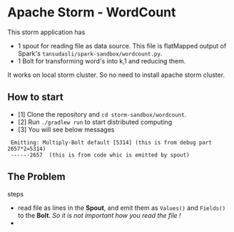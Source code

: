 # Apache Storm - WordCount

This storm application has
* 1 spout for reading file as data source. This file is flatMapped output of Spark's `tansudasli/spark-sandbox/wordcount.py`. 
* 1 Bolt for transforming word's into k,1 and reducing them.

It works on local storm cluster. So no need to install apache storm cluster.

## How to start
- [1] Clone the repository and `cd storm-sandbox/wordcount`.
- [2] Run `./gradlew run` to start distributed computing
- [3] You will see below messages
 ```
  Emitting: Multiply-Bolt default [5314] (this is from debug part 2657*2=5314)
  ------2657  (this is from code whic is emitted by spout)
  ```
  
## The Problem

steps
* read file as lines in the **Spout**, and emit them as `Values()` and `Fields()` to the **Bolt**. *So it is not important how you read the file !*
* 
